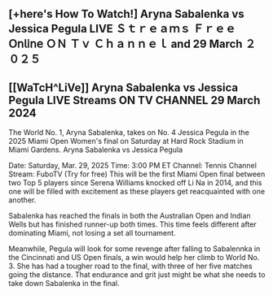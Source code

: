 ## [+here's How To Watch!] Aryna Sabalenka vs Jessica Pegula LIVE Ｓｔｒｅａｍｓ Ｆｒｅｅ 𝖮𝗇𝗅𝗂𝗇𝖾 ＯＮ Ｔｖ Ｃｈａｎｎｅｌ and 29 March ２０２５
## [[WaTcH^LiVe]] Aryna Sabalenka vs Jessica Pegula LIVE Streams ON TV CHANNEL 29 March 2024
The World No. 1, Aryna Sabalenka, takes on No. 4 Jessica Pegula in the 2025 Miami Open Women's final on Saturday at Hard Rock Stadium in Miami Gardens.
Aryna Sabalenka vs Jessica Pegula

Date: Saturday, Mar. 29, 2025
Time: 3:00 PM ET
Channel: Tennis Channel
Stream: FuboTV (Try for free)
This will be the first Miami Open final between two Top 5 players since Serena Williams knocked off Li Na in 2014, and this one will be filled with excitement as these players get reacquainted with one another.

Sabalenka has reached the finals in both the Australian Open and Indian Wells but has finished runner-up both times. This time feels different after dominating Miami, not losing a set all tournament.

Meanwhile, Pegula will look for some revenge after falling to Sabalennka in the Cincinnati and US Open finals, a win would help her climb to World No. 3. She has had a tougher road to the final, with three of her five matches going the distance. That endurance and grit just might be what she needs to take down Sabalenka in the final.
